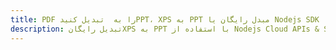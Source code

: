 ---title: PDF را به  تبدیل کنیدPPT، XPS به PPT مبدل رایگان یا Nodejs SDKdescription: تبدیل رایگانXPS به PPT با استفاده از Nodejs Cloud APIs & SDK همچنین اسناد PDF را در Cloud ایجاد، ویرایش و رندر کنید.---